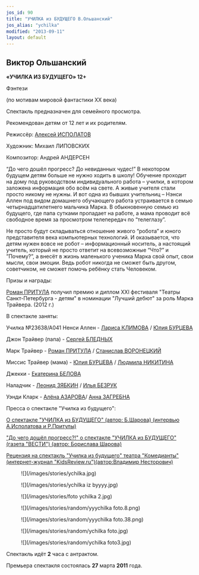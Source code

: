 ```yaml
---
jos_id: 90
title: "УЧИЛКА из БУДУЩЕГО В.Ольшанский"
jos_alias: "ychilka"
modified: "2013-09-11"
layout: default
---
```


## Виктор Ольшанский

**«УЧИЛКА ИЗ БУДУЩЕГО» 12+**

Фэнтези

(по мотивам мировой фантастики ХХ века)

Спектакль предназначен для семейного просмотра.

Рекомендован детям от 12 лет и их родителям.

Режиссёр: [Алексей ИСПОЛАТОВ](53-aleksei-ispolatov.html)

Художник: Михаил ЛИПОВСКИХ

Композитор: Андрей АНДЕРСЕН

“До чего дошёл прогресс? До невиданных чудес!” В некотором будущем детям больше не нужно ходить в школу! Обучение проходит на дому под руководством индивидуального работа – училки, в котором заложена информация обо всём на свете. А живые учителя стали просто никому не нужны. И вот одна из бывших учительниц – Нэнси Аллен под видом домашнего обучающего работа устраивается в семью четырнадцатилетнего мальчика Марка. В обыкновенную семью из будущего, где папа сутками пропадает на работе, а мама проводит всё свободное время за просмотром телепередач по “телеглазу”.

Не просто будут складываться отношение живого “робота” и юного представителя века компьютерных технологий. И оказывается, что детям нужен вовсе не робот – информационный носитель, а настоящий учитель, который не просто ответит на всевозможные “Что?” и ”Почему?”, а внесёт в жизнь маленького ученика Марка свой опыт, свои мысли, свои эмоции. Ведь робот никогда не сможет быть другом, советчиком, не сможет помочь ребёнку стать Человеком.

Призы и награды:

[Роман ПРИТУЛА](50-roman-pritula.html) получил премию и диплом ХХI фестиваля "Театры Санкт-Петербурга - детям" в номинации "Лучший дебют" за роль Марка Трайвера. (2012 г.)

В спектакле заняты:

Училка №23638/А041 Ненси Аллен - [Лариса КЛИМОВА](65-larisa-klimova.html) / [Юлия БУРЦЕВА](78-ylia-burceva.html)

Джон Трайвер (папа) - [Сергей БЛЕДНЫХ](24-blednyh-sergej.html)

Марк Трайвер - [Роман ПРИТУЛА](50-roman-pritula.html) / [Станислав ВОРОНЕЦКИЙ](51-stas-voronetski.html)

Миссис Трайвер (мама) - [Юлия БУРЦЕВА](78-ylia-burceva.html) / [Людмила НИКИТИНА](63-lyda-nikitina.html)

Джекки - [Екатерина БЕЛОВА](23-belova-ekaterina.html)

Наладчик - [Леонид ЗЯБКИН](67-leonid-zabkin.html) / [Илья БЕЗРУК](83-bezryk-ilya.html)

Уэнди Кларк - [Алёна АЗАРОВА](86-alena-kiverskaia.html)/ [Анна ЗАГРЕБНА](79-anna-zagrebna.html)

Пресса о спектакле "Училка из будущего":

[О спектакле "УЧИЛКА из БУДУЩЕГО" (автор: Б.Шарова) (интервью А.Исполатова и Р.Притулы)](105-ychilka-pressa.html)

["До чего дошёл прогресс?!" о спектакле "УЧИЛКА из БУДУЩЕГО" (газета "ВЕСТИ") (автор: Борислава Шарова)](106-ychilka-pressa1.html)

[Рецензия на спектакль "Училка из будущего" театра "Комедианты" (интернет-журнал "KidsReview.ru")(автор:Владимир Несторович)](120-ych.html)

<figure>
![](/images/stories/ychilka.jpg)
</figure>

<figure>
![](/images/stories/ychilka iz byyyy.jpg)
</figure>

<figure>
![](/images/stories/foto ychilka 2.jpg)
</figure>

<figure>
![](/images/stories/random/yyychilka foto.8.png)
</figure>

<figure>
![](/images/stories/random/yyychilka foto.38.png)
</figure>

<figure>
![](/images/stories/random/ychilka foto.jpg)
</figure>

<figure>
![](/images/stories/random/ychilka foto3.jpg)
</figure>

Спектакль идёт **2** часа с антрактом.

Премьера спектакля состоялась **27** марта **2011** года.

